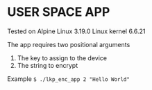 # USER SPACE APP

Tested on Alpine Linux 3.19.0
Linux kernel 6.6.21

The app requires two positional arguments

1. The key to assign to the device
2. The string to encrypt

Example `$ ./lkp_enc_app 2 "Hello World"`